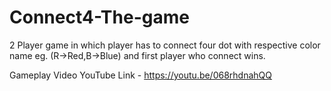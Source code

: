 # Connect4-The-game
 2 Player game  in which player has to connect four dot with respective color name eg. (R->Red,B->Blue) and first player who connect wins.
 
Gameplay Video 
YouTube Link - https://youtu.be/068rhdnahQQ
